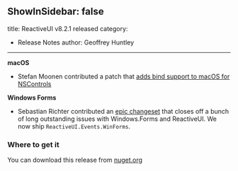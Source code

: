 ShowInSidebar: false
---
title: ReactiveUI v8.2.1 released
category: 
  - Release Notes
author: Geoffrey Huntley
---

__macOS__

- Stefan Moonen contributed a patch that [adds bind support to macOS for NSControls](https://github.com/reactiveui/ReactiveUI/pull/1607)

__Windows Forms__

- Sebastian Richter contributed an [epic changeset](https://github.com/reactiveui/ReactiveUI/pull/1640) that closes off a bunch of long outstanding issues with Windows.Forms and ReactiveUI. We now ship `ReactiveUI.Events.WinForms`.

### Where to get it
You can download this release from [nuget.org](https://www.nuget.org/packages/reactiveui/8.2.1)
